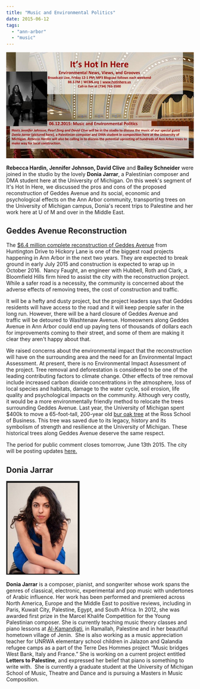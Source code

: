 ```yaml
---
title: "Music and Environmental Politics"
date: 2015-06-12
tags: 
  - "ann-arbor"
  - "music"
---
```


![Picture](images/4344286_orig1.jpg)

**Rebecca Hardin, Jennifer Johnson, David Clive** and **Bailey Schneider** were joined in the studio by the lovely **Donia Jarrar**, a Palestinian composer and DMA student here at the University of Michigan. On this week's segment of It's Hot In Here, we discussed the pros and cons of the proposed reconstruction of Geddes Avenue and its social, economic and psychological effects on the Ann Arbor community, transporting trees on the University of Michigan campus, Donia's recent trips to Palestine and her work here at U of M and over in the Middle East.

<!--more-->

## Geddes Avenue Reconstruction

The [$6.4 million complete reconstruction of Geddes Avenue](http://www.mlive.com/news/ann-arbor/index.ssf/2015/04/geddes_avenue_fees.html) from Huntington Drive to Hickory Lane is one of the biggest road projects happening in Ann Arbor in the next two years. They are expected to break ground in early July 2015 and construction is expected to wrap up in October 2016.  Nancy Faught, an engineer with Hubbell, Roth and Clark, a Bloomfield Hills firm hired to assist the city with the reconstruction project. While a safer road is a necessity, the community is concerned about the adverse effects of removing trees, the cost of construction and traffic.

It will be a hefty and dusty project, but the project leaders says that Geddes residents will have access to the road and it will keep people safer in the long run. However, there will be a hard closure of Geddes Avenue and traffic will be detoured to Washtenaw Avenue. Homeowners along Geddes Avenue in Ann Arbor could end up paying tens of thousands of dollars each for improvements coming to their street, and some of them are making it clear they aren't happy about that.

We raised concerns about the environmental impact that the reconstruction will have on the surrounding area and the need for an Environmental Impact Assessment. At present, there is no Environmental Impact Assessment of the project. Tree removal and deforestation is considered to be one of the leading contributing factors to climate change. Other effects of tree removal include increased carbon dioxide concentrations in the atmosphere, loss of local species and habitats, damage to the water cycle, soil erosion, life quality and psychological impacts on the community. Although very costly, it would be a more environmentally friendly method to relocate the trees surrounding Geddes Avenue. Last year, the University of Michigan spent $400k to move a 65-foot-tall, 200-year old [bur oak tree](http://www.mlive.com/news/ann-arbor/index.ssf/2015/05/250-year-old_bur_oak_tree_at_u-m.html) at the Ross School of Business. This tree was saved due to its legacy, history and its symbolism of strength and resilience at the University of Michigan. These historical trees along Geddes Avenue deserve the same respect.

The period for public comment closes tomorrow, June 13th 2015. The city will be posting updates [here.](http://www.a2gov.org/departments/engineering/Pages/Geddes-Avenue-Improvements-.aspx)

## Donia Jarrar

![Picture](images/4390491.png)

**Donia Jarrar** is a composer, pianist, and songwriter whose work spans the genres of classical, electronic, experimental and pop music with undertones of Arabic influence. Her work has been performed and premiered across North America, Europe and the Middle East to positive reviews, including in Paris, Kuwait City, Palestine, Egypt, and South Africa. In 2012, she was awarded first prize in the Marcel Khalife Competition for the Young Palestinian composer. She is currently teaching music theory classes and piano lessons at [Al-Kamandjati](http://www.alkamandjati.com/en/home/), in Ramallah, Palestine and in her beautiful hometown village of Jenin.  She is also working as a music appreciation teacher for UNRWA elementary school children in Jalazon and Qalandia refugee camps as a part of the Terre Des Hommes project “Music bridges West Bank, Italy and France.” She is working on a current project entitled **Letters to Palestine**, and expressed her belief that piano is something to write with.  She is currently a graduate student at the University of Michigan School of Music, Theatre and Dance and is pursuing a Masters in Music Composition.
